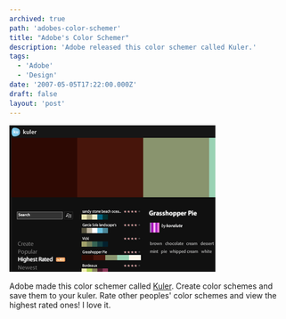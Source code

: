 ```yaml
---
archived: true
path: 'adobes-color-schemer'
title: "Adobe's Color Schemer"
description: 'Adobe released this color schemer called Kuler.'
tags:
  - 'Adobe'
  - 'Design'
date: '2007-05-05T17:22:00.000Z'
draft: false
layout: 'post'
---
```


![](./kuler.gif)

Adobe made this color schemer called [Kuler](http://kuler.adobe.com/). Create color schemes and save them to your kuler. Rate other peoples' color schemes and view the highest rated ones! I love it.

